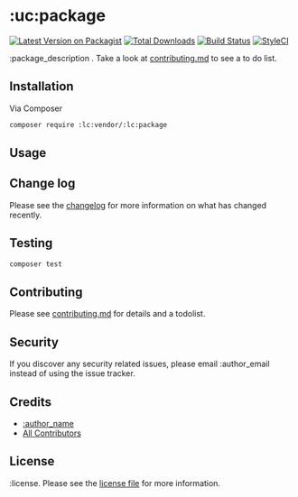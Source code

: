 # :uc:package

[![Latest Version on Packagist][ico-version]][link-packagist]
[![Total Downloads][ico-downloads]][link-downloads]
[![Build Status][ico-travis]][link-travis]
[![StyleCI][ico-styleci]][link-styleci]

:package_description . Take a look at [contributing.md](contributing.md) to see a to do list.

## Installation

Via Composer

```bash
composer require :lc:vendor/:lc:package
```

## Usage

## Change log

Please see the [changelog](changelog.md) for more information on what has changed recently.

## Testing

```bash
composer test
```

## Contributing

Please see [contributing.md](contributing.md) for details and a todolist.

## Security

If you discover any security related issues, please email :author_email instead of using the issue tracker.

## Credits

- [:author_name][link-author]
- [All Contributors][link-contributors]

## License

:license. Please see the [license file](license.md) for more information.

[ico-version]: https://img.shields.io/packagist/v/:lc:vendor/:lc:package.svg?style=flat-square
[ico-downloads]: https://img.shields.io/packagist/dt/:lc:vendor/:lc:package.svg?style=flat-square
[ico-travis]: https://img.shields.io/travis/:lc:vendor/:lc:package/master.svg?style=flat-square
[ico-styleci]: https://styleci.io/repos/12345678/shield

[link-packagist]: https://packagist.org/packages/:lc:vendor/:lc:package
[link-downloads]: https://packagist.org/packages/:lc:vendor/:lc:package
[link-travis]: https://travis-ci.org/:lc:vendor/:lc:package
[link-styleci]: https://styleci.io/repos/12345678
[link-author]: https://github.com/:lc:vendor
[link-contributors]: ../../contributors
